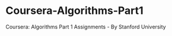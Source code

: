 Coursera-Algorithms-Part1
=========================

Coursera: Algorithms Part 1 Assignments - By Stanford University
